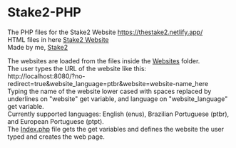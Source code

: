 # Stake2-PHP
The PHP files for the Stake2 Website https://thestake2.netlify.app/<br>
HTML files in here [Stake2 Website](https://github.com/Stake2/stake2-website)<br>
Made by me, [Stake2](https://github.com/Stake2)

The websites are loaded from the files inside the [Websites](https://github.com/Stake2/stake2-php/tree/master/Websites) folder.<br>
The user types the URL of the website like this:<br>
http://localhost:8080/?no-redirect=true&website_language=ptbr&website=website-name_here<br>
Typing the name of the website lower cased with spaces replaced by underlines on "website" get variable, and language on "website_language" get variable.<br>
Currently supported languages: English (enus), Brazilian Portuguese (ptbr), and European Portuguese (ptpt).<br>
The [Index.php](https://github.com/Stake2/stake2-php/blob/master/Index.php) file gets the get variables and defines the website the user typed and creates the web page.<br>